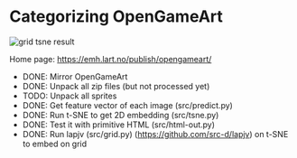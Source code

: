# Categorizing OpenGameArt

![grid tsne result](https://emh.lart.no/publish/opengameart/gridtsne-small.png "Grid TSNE Result")

Home page: https://emh.lart.no/publish/opengameart/

 - DONE: Mirror OpenGameArt
 - DONE: Unpack all zip files (but not processed yet)
 - TODO: Unpack all sprites
 - DONE: Get feature vector of each image (src/predict.py)
 - DONE: Run t-SNE to get 2D embedding (src/tsne.py)
 - DONE: Test it with primitive HTML (src/html-out.py)
 - DONE: Run lapjv (src/grid.py) (https://github.com/src-d/lapjv) on t-SNE to embed on grid
